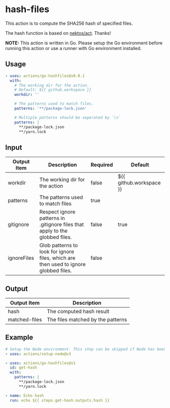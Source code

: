 # hash-files

This action is to compute the SHA256 hash of specified files.

The hash function is based on [nektos/act](https://github.com/nektos/act/blob/ac5dd8feb876d37ae483376a137c57383577dace/pkg/exprparser/functions.go#L183). Thanks!

**NOTE:** This action is written in Go. Please setup the Go environment before running this action or use a runner with Go environment installed.

## Usage

``` yml
- uses: actions/go-hashfiles@v0.0.1
  with:
    # The working dir for the action.
    # Default: ${{ github.workspace }}
    workdir: ''

    # The patterns used to match files.
    patterns: '**/package-lock.json'

    # Multiple patterns should be seperated by `\n`
    patterns: |
      **/package-lock.json
      **/yarn.lock
```

## Input

|Output Item|Description|Required|Default|
|---|---|---|---|
|workdir|The working dir for the action|false|${{ github.workspace }}|
|patterns|The patterns used to match files|true||
|gitignore|Respect ignore patterns in .gitignore files that apply to the globbed files.|false|true
|ignoreFiles|Glob patterns to look for ignore files, which are then used to ignore globbed files.|false|

## Output

|Output Item|Description|
|---|---|
|hash|The computed hash result|
|matched-files|The files matched by the patterns|

## Example
``` yml
# Setup the Node environment. This step can be skipped if Node has been installed.
- uses: actions/setup-node@v3

- uses: actions/go-hashfiles@v1
  id: get-hash
  with: 
    patterns: |
      **/package-lock.json
      **/yarn.lock

- name: Echo hash
  run: echo ${{ steps.get-hash.outputs.hash }}
```
